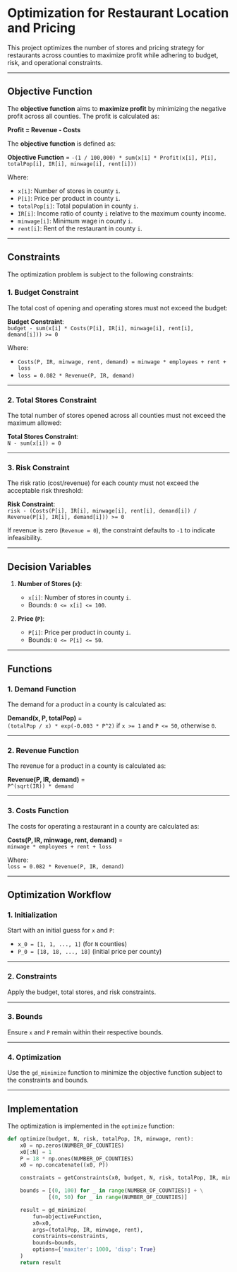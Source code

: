 # Optimization for Restaurant Location and Pricing

This project optimizes the number of stores and pricing strategy for restaurants across counties to maximize profit while adhering to budget, risk, and operational constraints.

---

## Objective Function

The **objective function** aims to **maximize profit** by minimizing the negative profit across all counties. The profit is calculated as:

**Profit = Revenue - Costs**

The **objective function** is defined as:

**Objective Function** = `-(1 / 100,000) * sum(x[i] * Profit(x[i], P[i], totalPop[i], IR[i], minwage[i], rent[i]))`

Where:
- `x[i]`: Number of stores in county `i`.
- `P[i]`: Price per product in county `i`.
- `totalPop[i]`: Total population in county `i`.
- `IR[i]`: Income ratio of county `i` relative to the maximum county income.
- `minwage[i]`: Minimum wage in county `i`.
- `rent[i]`: Rent of the restaurant in county `i`.

---

## Constraints

The optimization problem is subject to the following constraints:

### 1. Budget Constraint
The total cost of opening and operating stores must not exceed the budget:

**Budget Constraint**:  
`budget - sum(x[i] * Costs(P[i], IR[i], minwage[i], rent[i], demand[i])) >= 0`

Where:
- `Costs(P, IR, minwage, rent, demand) = minwage * employees + rent + loss`
- `loss = 0.082 * Revenue(P, IR, demand)`

---

### 2. Total Stores Constraint
The total number of stores opened across all counties must not exceed the maximum allowed:

**Total Stores Constraint**:  
`N - sum(x[i]) = 0`

---

### 3. Risk Constraint
The risk ratio (cost/revenue) for each county must not exceed the acceptable risk threshold:

**Risk Constraint**:  
`risk - (Costs(P[i], IR[i], minwage[i], rent[i], demand[i]) / Revenue(P[i], IR[i], demand[i])) >= 0`

If revenue is zero (`Revenue = 0`), the constraint defaults to `-1` to indicate infeasibility.

---

## Decision Variables

1. **Number of Stores (`x`)**:
   - `x[i]`: Number of stores in county `i`.
   - Bounds: `0 <= x[i] <= 100`.

2. **Price (`P`)**:
   - `P[i]`: Price per product in county `i`.
   - Bounds: `0 <= P[i] <= 50`.

---

## Functions

### 1. Demand Function
The demand for a product in a county is calculated as:

**Demand(x, P, totalPop)** =  
`(totalPop / x) * exp(-0.003 * P^2)` if `x >= 1` and `P <= 50`, otherwise `0`.

---

### 2. Revenue Function
The revenue for a product in a county is calculated as:

**Revenue(P, IR, demand)** =  
`P^(sqrt(IR)) * demand`

---

### 3. Costs Function
The costs for operating a restaurant in a county are calculated as:

**Costs(P, IR, minwage, rent, demand)** =  
`minwage * employees + rent + loss`

Where:  
`loss = 0.082 * Revenue(P, IR, demand)`

---

## Optimization Workflow

### 1. Initialization
Start with an initial guess for `x` and `P`:

- `x_0 = [1, 1, ..., 1]` (for `N` counties)
- `P_0 = [18, 18, ..., 18]` (initial price per county)

---

### 2. Constraints
Apply the budget, total stores, and risk constraints.

---

### 3. Bounds
Ensure `x` and `P` remain within their respective bounds.

---

### 4. Optimization
Use the `gd_minimize` function to minimize the objective function subject to the constraints and bounds.

---

## Implementation

The optimization is implemented in the `optimize` function:
```python
def optimize(budget, N, risk, totalPop, IR, minwage, rent):
    x0 = np.zeros(NUMBER_OF_COUNTIES)
    x0[:N] = 1
    P = 18 * np.ones(NUMBER_OF_COUNTIES)
    x0 = np.concatenate((x0, P))

    constraints = getConstraints(x0, budget, N, risk, totalPop, IR, minwage, rent)

    bounds = [(0, 100) for _ in range(NUMBER_OF_COUNTIES)] + \
             [(0, 50) for _ in range(NUMBER_OF_COUNTIES)]

    result = gd_minimize(
        fun=objectiveFunction,
        x0=x0,
        args=(totalPop, IR, minwage, rent),
        constraints=constraints,
        bounds=bounds,
        options={'maxiter': 1000, 'disp': True}
    )
    return result